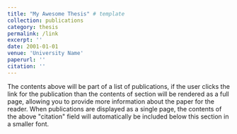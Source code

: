 ```yaml
---
title: "My Awesome Thesis" # template
collection: publications
category: thesis
permalink: /link
excerpt: ''
date: 2001-01-01
venue: 'University Name'
paperurl: ''
citation: ''
---
```


The contents above will be part of a list of publications, if the user clicks the link for the publication than the contents of section will be rendered as a full page, allowing you to provide more information about the paper for the reader. When publications are displayed as a single page, the contents of the above "citation" field will automatically be included below this section in a smaller font.
